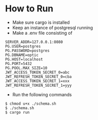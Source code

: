 # How to Run

- Make sure cargo is installed
- Keep an instance of postgresql running
- Make a .env file consisting of

```env
SERVER_ADDR=127.0.0.1:8080
PG.USER=postgres
PG.PASSWORD=postgres
PG.DBNAME=optic
PG.HOST=localhost
PG.PORT=5432
PG.POOL.MAX_SIZE=10
JWT_ACCESS_TOKEN_SECRET_0=abc
JWT_REFRESH_TOKEN_SECRET_0=cba
JWT_ACCESS_TOKEN_SECRET_1=xxx
JWT_REFRESH_TOKEN_SECRET_1=yyy
```

- Run the following commands

```shell
$ chmod u+x ./schema.sh
$ ./schema.sh
$ cargo run
```
